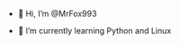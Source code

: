 - 👋 Hi, I’m @MrFox993

- 🌱 I’m currently learning Python and Linux


<!---
MrFox993/MrFox993 is a ✨ special ✨ repository because its `README.md` (this file) appears on your GitHub profile.
You can click the Preview link to take a look at your changes.
--->
